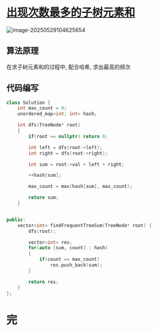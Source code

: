 # [出现次数最多的子树元素和](https://leetcode.cn/problems/most-frequent-subtree-sum/)

![image-20250529104625654](https://md-wind.oss-cn-nanjing.aliyuncs.com/md/20250529104625735.png)

## 算法原理

在求子树元素和的过程中, 配合哈希, 求出最高的频次

## 代码编写

```cpp
class Solution {
    int max_count = 0;
    unordered_map<int, int> hash;

    int dfs(TreeNode* root)
    {
        if(root == nullptr) return 0;

        int left = dfs(root->left);
        int right = dfs(root->right);

        int sum = root->val + left + right;

        ++hash[sum];

        max_count = max(hash[sum], max_count);

        return sum;
    }


public:
    vector<int> findFrequentTreeSum(TreeNode* root) {
        dfs(root);

        vector<int> res;
        for(auto [sum, count] : hash)
        {
            if(count == max_count)
                res.push_back(sum);
        }

        return res;
    }
};
```

# 完

